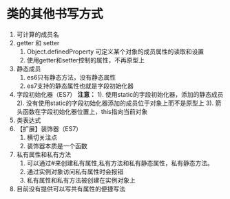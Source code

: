 # 类的其他书写方式
1. 可计算的成员名
2. getter 和 setter
   1. Object.definedProperty 可定义某个对象的成员属性的读取和设置 
   2. 使用getter和setter控制的属性，不再原型上
3. 静态成员
   1. es6只有静态方法，没有静态属性
   2. es7支持的静态属性也就是字段初始化器
4. 字段初始化器（ES7）
**注意：**
    1). 使用static的字段初始化器，添加的静态成员
    2). 没有使用static的字段初始化器添加的成员位于对象上而不是原型上
    3). 箭头函数在字段初始化器位置上，this指向当前对象
5. 类表达式 
6. 【扩展】装饰器（ES7）
   1.  横切关注点
   2.  装饰器本质是一个函数
7. 私有属性和私有方法
   1. 可以通过#来创建私有属性,私有方法和私有静态属性，私有静态方法。
   2. 通过实例对象访问私有属性时会报错
   3. 私有属性和私有方法被创建在实例对象上
8. 目前没有提供可以写共有属性的便捷写法